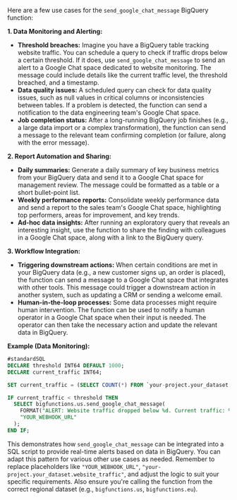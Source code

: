 Here are a few use cases for the `send_google_chat_message` BigQuery function:

**1. Data Monitoring and Alerting:**

* **Threshold breaches:**  Imagine you have a BigQuery table tracking website traffic. You can schedule a query to check if traffic drops below a certain threshold. If it does, use `send_google_chat_message` to send an alert to a Google Chat space dedicated to website monitoring.  The message could include details like the current traffic level, the threshold breached, and a timestamp.
* **Data quality issues:**  A scheduled query can check for data quality issues, such as null values in critical columns or inconsistencies between tables.  If a problem is detected, the function can send a notification to the data engineering team's Google Chat space.
* **Job completion status:** After a long-running BigQuery job finishes (e.g., a large data import or a complex transformation), the function can send a message to the relevant team confirming completion (or failure, along with the error message).

**2. Report Automation and Sharing:**

* **Daily summaries:** Generate a daily summary of key business metrics from your BigQuery data and send it to a Google Chat space for management review.  The message could be formatted as a table or a short bullet-point list.
* **Weekly performance reports:**  Consolidate weekly performance data and send a report to the sales team's Google Chat space, highlighting top performers, areas for improvement, and key trends.
* **Ad-hoc data insights:** After running an exploratory query that reveals an interesting insight, use the function to share the finding with colleagues in a Google Chat space, along with a link to the BigQuery query.

**3. Workflow Integration:**

* **Triggering downstream actions:** When certain conditions are met in your BigQuery data (e.g., a new customer signs up, an order is placed), the function can send a message to a Google Chat space that integrates with other tools. This message could trigger a downstream action in another system, such as updating a CRM or sending a welcome email.
* **Human-in-the-loop processes:**  Some data processes might require human intervention.  The function can be used to notify a human operator in a Google Chat space when their input is needed. The operator can then take the necessary action and update the relevant data in BigQuery.

**Example (Data Monitoring):**

```sql
#standardSQL
DECLARE threshold INT64 DEFAULT 1000;
DECLARE current_traffic INT64;

SET current_traffic = (SELECT COUNT(*) FROM `your-project.your_dataset.website_traffic` WHERE _PARTITIONTIME = CURRENT_DATE());

IF current_traffic < threshold THEN
  SELECT bigfunctions.us.send_google_chat_message(
    FORMAT("ALERT: Website traffic dropped below %d. Current traffic: %d", threshold, current_traffic),
    "YOUR_WEBHOOK_URL"
  );
END IF;
```


This demonstrates how `send_google_chat_message` can be integrated into a SQL script to provide real-time alerts based on data in BigQuery.  You can adapt this pattern for various other use cases as needed.  Remember to replace placeholders like `"YOUR_WEBHOOK_URL"`, `"your-project.your_dataset.website_traffic"`, and adjust the logic to suit your specific requirements.  Also ensure you're calling the function from the correct regional dataset (e.g., `bigfunctions.us`, `bigfunctions.eu`).
